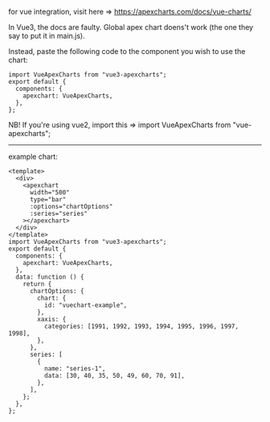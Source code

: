 for vue integration, visit here => https://apexcharts.com/docs/vue-charts/

In Vue3, the docs are faulty. Global apex chart doens't work (the one they say to put it in main.js).

Instead, paste the following code to the component you wish to use the chart:

```
import VueApexCharts from "vue3-apexcharts";
export default {
  components: {
    apexchart: VueApexCharts,
  },
};
```

NB! If you're using vue2, import this => import VueApexCharts from "vue-apexcharts";

---

example chart:

```
<template>
  <div>
    <apexchart
      width="500"
      type="bar"
      :options="chartOptions"
      :series="series"
    ></apexchart>
  </div>
</template>
import VueApexCharts from "vue3-apexcharts";
export default {
  components: {
    apexchart: VueApexCharts,
  },
  data: function () {
    return {
      chartOptions: {
        chart: {
          id: "vuechart-example",
        },
        xaxis: {
          categories: [1991, 1992, 1993, 1994, 1995, 1996, 1997, 1998],
        },
      },
      series: [
        {
          name: "series-1",
          data: [30, 40, 35, 50, 49, 60, 70, 91],
        },
      ],
    };
  },
};
```
